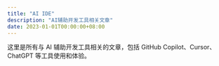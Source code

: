 ```yaml
---
title: "AI IDE"
description: "AI辅助开发工具相关文章"
date: 2023-01-01T00:00:00+08:00
---
```


这里是所有与 AI 辅助开发工具相关的文章，包括 GitHub Copilot、Cursor、ChatGPT 等工具使用和体验。
